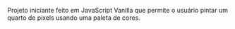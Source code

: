 Projeto iniciante feito em JavaScript Vanilla que permite o usuário pintar um quarto de pixels usando uma paleta de cores.
